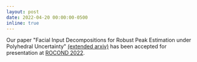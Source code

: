 ```yaml
---
layout: post
date: 2022-04-20 00:00:00-0500
inline: true
---
```


Our paper "Facial Input Decompositions for Robust Peak Estimation under Polyhedral Uncertainty" <a href="https://arxiv.org/abs/2112.14838">(extended arxiv)</a> has been accepted for presentation at <a href="https://rocond21.ee.t.kyoto-u.ac.jp/">ROCOND 2022</a>.